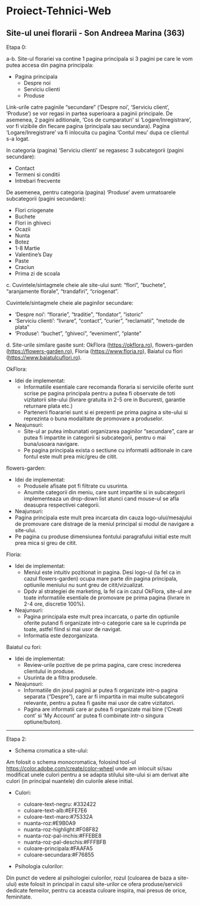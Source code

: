 # Proiect-Tehnici-Web
Site-ul unei florarii - Son Andreea Marina (363)
------------------------------------------------------------------------------------------------------------------------------------------------------------------------------------------------------------------------------
Etapa 0:

a-b. Site-ul florariei va contine 1 pagina principala si 3 pagini pe care le vom putea accesa din pagina principala:
* Pagina principala
  * Despre noi
  * Serviciu clienti
  * Produse

Link-urile catre paginile “secundare” (‘Despre noi’, ‘Serviciu client’, ‘Produse’) se vor regasi in partea superioara a paginii principale. De asemenea, 2 pagini aditionale, ‘Cos de cumparaturi’ si ‘Logare/Inregistrare’, vor fi vizibile din fiecare pagina (principala sau secundara). Pagina ‘Logare/Inregistrare’ va fi inlocuita cu pagina ‘Contul meu’ dupa ce clientul s-a logat.

In categoria (pagina) ‘Serviciu clienti’ se regasesc 3 subcategorii (pagini secundare): 
* Contact
* Termeni si conditii
* Intrebari frecvente

De asemenea, pentru categoria (pagina) ‘Produse’ avem urmatoarele subcategorii (pagini secundare): 
* Flori criogenate
* Buchete
* Flori in ghiveci
* Ocazii
* Nunta 
* Botez
* 1-8 Martie
* Valentine’s Day
* Paste
* Craciun
* Prima zi de scoala
	
c. Cuvintele/sintagmele cheie ale site-ului sunt: “flori”, “buchete”, “aranjamente florale”, “trandafiri”, “criogenat”.
	
Cuvintele/sintagmele cheie ale paginilor secundare:
* ‘Despre noi’: “florarie”, “traditie”, “fondator”, “istoric”
* ‘Serviciu clienti’: “livrare”, “contact”, “curier”, “reclamatii”, “metode de plata”
* ‘Produse’: “buchet”, “ghiveci”, “eveniment”, “plante”

d. Site-urile similare gasite sunt: OkFlora (https://okflora.ro), flowers-garden (https://flowers-garden.ro), Floria (https://www.floria.ro), Baiatul cu flori (https://www.baiatulcuflori.ro).

OkFlora:
* Idei de implementat:
  * Informatiile esentiale care recomanda floraria si serviciile oferite sunt scrise pe pagina principala pentru a putea fi observate de toti vizitatorii site-ului (livrare gratuita in 2-5 ore in Bucuresti, garantie returnare plata etc.)
  * Partenerii floarariei sunt si ei prezenti pe prima pagina a site-ului si reprezinta o buna modalitate de promovare a produselor.
* Neajunsuri:
  * Site-ul ar putea imbunatati organizarea paginilor “secundare”, care ar putea fi impartite in categorii si subcategorii, pentru o mai buna/usoara navigare.
  * Pe pagina principala exista o sectiune cu informatii aditionale in care fontul este mult prea mic/greu de citit.

flowers-garden:
* Idei de implementat:
  * Produsele afisate pot fi filtrate cu usurinta.
  * Anumite categorii din meniu, care sunt impartite si in subcategorii implementeaza un drop-down list atunci cand mouse-ul se afla deasupra respectivei categorii.
 * Neajunsuri:
  * Pagina principala este mult prea incarcata din cauza logo-ului/mesajului de promovare care distrage de la meniul principal si modul de navigare a site-ului.
  * Pe pagina cu produse dimensiunea fontului paragrafului initial este mult prea mica si greu de citit.

Floria:
* Idei de implementat:
  * Meniul este intuitiv pozitionat in pagina. Desi logo-ul (la fel ca in cazul flowers-garden) ocupa mare parte din pagina principala, optiunile meniului nu sunt greu de citit/vizualizat.
  * Dpdv al strategiei de marketing, la fel ca in cazul OkFlora, site-ul are toate informatiile esentiale de promovare pe prima pagina (livrare in 2-4 ore, discretie 100%).
* Neajunsuri:
  * Pagina principala este mult prea incarcata, o parte din optiunile oferite putand fi organizate intr-o categorie care sa le cuprinda pe toate, astfel fiind si mai usor de navigat.
  * Informatia este dezorganizata.

Baiatul cu fori:
* Idei de implementat:
  * Review-urile pozitive de pe prima pagina, care cresc increderea clientului in produse.
  * Usurinta de a filtra produsele. 
* Neajunsuri:
  * Informatiile din josul paginii ar putea fi organizate intr-o pagina separata (“Despre”), care ar fi impartita in mai multe subcategorii relevante, pentru a putea fi gasite mai usor de catre vizitatori.
  * Pagina are informatii care ar putea fi organizate mai bine (‘Creati cont’ si ‘My Account’ ar putea fi combinate intr-o singura optiune/buton).
------------------------------------------------------------------------------------------------------------------------------------------------------------------------------------------------------------------------------
Etapa 2:

* Schema cromatica a site-ului:

Am folosit o schema monocromatica, folosind tool-ul https://color.adobe.com/create/color-wheel unde am inlocuit si/sau modificat unele culori pentru a se adapta stilului site-ului si am derivat alte culori (in principal nuantele) din culorile alese initial. 
* Culori:
  * culoare-text-negru: #332422
  * culoare-text-alb:#EFE7E6
  * culoare-text-maro:#75332A
  * nuanta-roz:#E9B0A9
  * nuanta-roz-highlight:#F08F82
  * nuanta-roz-pal-inchis:#FFEBE8
  * nuanta-roz-pal-deschis:#FFFBFB
  * culoare-principala:#FAAFA5
  * culoare-secundara:#F76855
  
* Psihologia culorilor:

Din punct de vedere al psihologiei culorilor, rozul (culoarea de baza a site-ului) este folosit in principal in cazul site-urilor ce ofera produse/servicii dedicate femeilor, pentru ca aceasta culoare inspira, mai presus de orice, feminitate.
